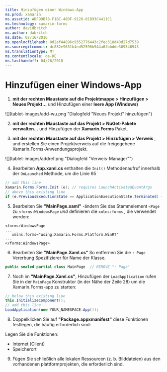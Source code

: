 ```yaml
---
title: Hinzufügen einer Windows-App
ms.prod: xamarin
ms.assetid: ADF99B78-F1BC-48DF-9128-01B93C4411C1
ms.technology: xamarin-forms
author: davidbritch
ms.author: dabritch
ms.date: 02/16/2016
ms.openlocfilehash: 0d2ef44896c9352776443c2fec318d40d27d7539
ms.sourcegitcommit: dc882e9631b4ed52596b944a6fbbdde309346943
ms.translationtype: MT
ms.contentlocale: de-DE
ms.lasthandoff: 04/26/2018
---
```

# <a name="adding-a-windows-app"></a>Hinzufügen einer Windows-App


1. **mit der rechten Maustaste auf die Projektmappe > Hinzufügen > Neues Projekt...**  und Hinzufügen einer **leere App (Windows)**

 ![](tablet-images/add-wu.png "Dialogfeld "Neues Projekt" hinzufügen")

2. **mit der rechten Maustaste auf das Projekt > NuGet-Pakete verwalten...**  und Hinzufügen der **Xamarin.Forms** Paket.

3. **mit der rechten Maustaste auf das Projekt > Hinzufügen > Verweis** , und erstellen Sie einen Projektverweis auf die freigegebene Xamarin.Forms-Anwendungsprojekt.

  ![](tablet-images/addref.png "Dialogfeld "Verweis-Manager"")

4. Bearbeiten **App.xaml.cs** enthalten die `Init()` Methodenaufruf innerhalb der `OnLaunched` Methode, um die Linie 65

```csharp
// add this line
Xamarin.Forms.Forms.Init (e); // requires LaunchActivatedEventArgs
// above this existing line
if (e.PreviousExecutionState == ApplicationExecutionState.Terminated) {}
```

 5. Bearbeiten Sie **"MainPage.xaml"** -ändern Sie das Stammelement `<Page` zu `<forms:WindowsPage` *und* definieren die `xmlns:forms` , die verwendet werden:

```xaml
<forms:WindowsPage
...
   xmlns:forms="using:Xamarin.Forms.Platform.WinRT"
...
</forms:WindowsPage>
```


 6. Bearbeiten Sie **"MainPage.Xaml.cs"** So entfernen Sie die `: Page` Vererbung Spezifizierer für Name der Klasse.

```csharp
public sealed partial class MainPage  // REMOVE ": Page"
```

 7. Noch im **"MainPage.Xaml.cs"**, Hinzufügen der `LoadApplication` rufen Sie in der `MainPage` Konstruktor (in der Nähe der Zeile 28) um die Xamarin.Forms-app zu starten:

```csharp
// below this existing line
this.InitializeComponent();
// add this line
LoadApplication(new YOUR_NAMESPACE.App());
```

8. Doppelklicken Sie auf **"Package.appxmanifest"** diese Funktionen festlegen, die häufig erforderlich sind:

  Legen Sie die Funktionen:

  * Internet (Client)
  * Speicherort

9. Fügen Sie schließlich alle lokalen Ressourcen (z. b. Bilddateien) aus den vorhandenen plattformprojekten, die erforderlich sind.

